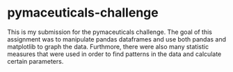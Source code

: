 # pymaceuticals-challenge
This is my submission for the pymaceuticals challenge. The goal of this assignment was to manipulate pandas dataframes and use both pandas and matplotlib to graph the data. Furthmore, there were also many statistic measures that were used in order to find patterns in the data and calculate certain parameters. 